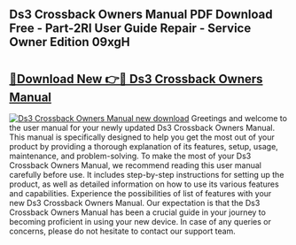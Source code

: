 ## Ds3 Crossback Owners Manual PDF Download Free - Part-2RI User Guide Repair - Service Owner Edition 09xgH

# <h2><a href="http://cf2460.oget.top/?id=Ds3+Crossback+Owners+Manual">🔗Download New 👉🔴 Ds3 Crossback Owners Manual</a></h2>

[![Ds3 Crossback Owners Manual new download](https://i.imgur.com/5g1atiW.png)](http://cf2460.oget.top/?id=Ds3+Crossback+Owners+Manual)
Greetings and welcome to the user manual for your newly updated Ds3 Crossback Owners Manual. This manual is specifically designed to help you get the most out of your product by providing a thorough explanation of its features, setup, usage, maintenance, and problem-solving. To make the most of your Ds3 Crossback Owners Manual, we recommend reading this user manual carefully before use. It includes step-by-step instructions for setting up the product, as well as detailed information on how to use its various features and capabilities. Experience the possibilities of list of features with your new Ds3 Crossback Owners Manual. Our expectation is that the Ds3 Crossback Owners Manual has been a crucial guide in your journey to becoming proficient in using your new device. In case of any queries or concerns, please do not hesitate to contact our support team.
